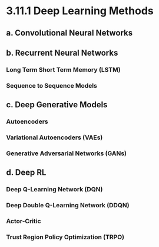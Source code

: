 # 3.11.1 Deep Learning Methods

## a. Convolutional Neural Networks

## b. Recurrent Neural Networks 
### Long Term Short Term Memory (LSTM)
### Sequence to Sequence Models

## c. Deep Generative Models
### Autoencoders
### Variational Autoencoders (VAEs)
### Generative Adversarial Networks (GANs)

## d. Deep RL
### Deep Q-Learning Network (DQN)
### Deep Double Q-Learning Network (DDQN)
### Actor-Critic
### Trust Region Policy Optimization (TRPO)
